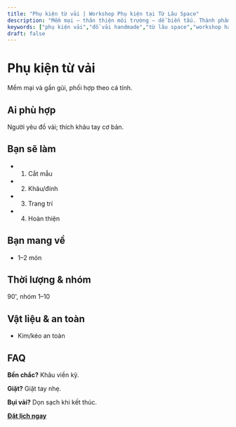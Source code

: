 ```yaml
---
title: "Phụ kiện từ vải | Workshop Phụ kiện tại Từ Lâu Space"
description: "Mềm mại – thân thiện môi trường – dễ biến tấu. Thành phẩm mang về. Phù hợp người mới. Đặt lịch ngay."
keywords: ["phụ kiện vải","đồ vải handmade","từ lâu space","workshop handmade"]
draft: false
---
```


# Phụ kiện từ vải

Mềm mại và gần gũi, phối hợp theo cá tính.

## Ai phù hợp
Người yêu đồ vải; thích khâu tay cơ bản.

## Bạn sẽ làm
- 1. Cắt mẫu
- 2. Khâu/đính
- 3. Trang trí
- 4. Hoàn thiện

## Bạn mang về
- 1–2 món

## Thời lượng & nhóm
90', nhóm 1–10

## Vật liệu & an toàn
- Kim/kéo an toàn

## FAQ
**Bền chắc?**
Khâu viền kỹ.

**Giặt?**
Giặt tay nhẹ.

**Bụi vải?**
Dọn sạch khi kết thúc.

**[Đặt lịch ngay](/pages/booking-pricing)**